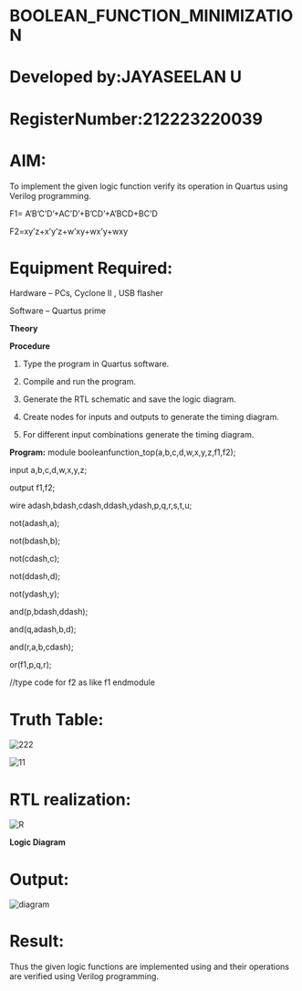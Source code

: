 # BOOLEAN_FUNCTION_MINIMIZATION
# Developed by:JAYASEELAN U
# RegisterNumber:212223220039
# AIM:

To implement the given logic function verify its operation in Quartus using Verilog programming.

F1= A’B’C’D’+AC’D’+B’CD’+A’BCD+BC’D 

F2=xy’z+x’y’z+w’xy+wx’y+wxy

# Equipment Required:

Hardware – PCs, Cyclone II , USB flasher

Software – Quartus prime

**Theory**



**Procedure**

1.	Type the program in Quartus software.

2.	Compile and run the program.

3.	Generate the RTL schematic and save the logic diagram.

4.	Create nodes for inputs and outputs to generate the timing diagram.

5.	For different input combinations generate the timing diagram.


**Program:**
module booleanfunction_top(a,b,c,d,w,x,y,z,f1,f2);

input a,b,c,d,w,x,y,z;

output f1,f2;

wire adash,bdash,cdash,ddash,ydash,p,q,r,s,t,u;

not(adash,a);

not(bdash,b);

not(cdash,c);

not(ddash,d);

not(ydash,y);

and(p,bdash,ddash);

and(q,adash,b,d);

and(r,a,b,cdash);

or(f1,p,q,r);

//type code for f2 as like f1 endmodule

# Truth Table:
![222](https://github.com/jayaseelan2006/BOOLEAN_FUNCTION_MINIMIZATION/assets/151389443/9d9891ce-3f23-4923-ab18-cbece04839a5)

![11](https://github.com/jayaseelan2006/BOOLEAN_FUNCTION_MINIMIZATION/assets/151389443/b5bd1369-6822-4cfc-8a33-3b98f766ccd5)



# RTL realization:
![R](https://github.com/jayaseelan2006/BOOLEAN_FUNCTION_MINIMIZATION/assets/151389443/4e4c70c5-b02e-486b-8490-73cc72e3c23d)


**Logic Diagram**
# Output:
![diagram](https://github.com/jayaseelan2006/BOOLEAN_FUNCTION_MINIMIZATION/assets/151389443/0bc3999d-98c1-42a6-99f4-8acd5c248fa7)




# Result:

Thus the given logic functions are implemented using and their operations are verified using Verilog programming.

